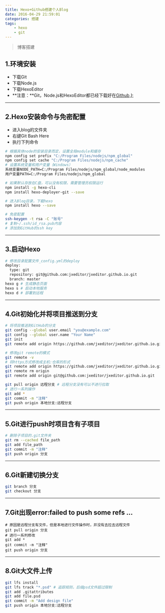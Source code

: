```yaml
---
title: Hexo+Github搭建个人Blog
date: 2016-04-29 21:59:01
categories: 搭建
tags: 
    - hexo
    - git
---
```


> 博客搭建
 
<!-- more -->

## 1.环境安装
- 下载Git
- 下载Node.js
- 下载HexoEditor
- **注意：**Git，Node.js和HexoEditor都已经下载好在[Github](https://github.com/jxeditor/jxeditor.github.io)上

---

## 2.Hexo安装命令与免密配置
- 进入blog的文件夹
- 右键Git Bash Here
- 执行下列命令

```bash
# 根据具体node的安装目录而定，设置全局module和缓存
npm config set prefix "C:/Program Files/nodejs/npm_global"
npm config set cache "C:/Program Files/nodejs/npm_cache"
# 设置系统变量和用户变量（Windows）
系统变量NODE_PATH=C:/Program Files/nodejs/npm_global/node_modules
用户变量PATH=C:/Program Files/nodejs/npm_global

# 如果默认存放在C盘，可以没有权限，需要管理员权限运行
npm install -g hexo-cli
npm install hexo-deployer-git --save

# 进入Blog目录，下载hexo
npm install hexo --save

# 免密配置
ssh-keygen -t rsa -C "账号"
# 复制~/.ssh/id_rsa.pub内容
# 添加到GitHub的ssh key
```

---

## 3.启动Hexo
```bash
# 修改目录配置文件_config.yml的deploy
deploy:
  type: git
  repository: git@github.com:jxeditor/jxeditor.github.io.git
  branch: master
hexo g # 生成静态页面
hexo s # 启动本地服务
hexo d # 部署到远程
```

---

## 4.Git初始化并将项目推送到分支
```bash
# 将项目推送到GitHub的分支
git config --global user.email "you@example.com"
git config --global user.name "Your Name"
git init
git remote add origin https://github.com/jxeditor/jxeditor.github.io.git

# 修改git remote的模式
git remote -v
# 将https方式修改成主机:仓库的形式
git remote add origin https://github.com/jxeditor/jxeditor.github.io.git
git remote rm origin
git remote add origin git@github.com:jxeditor/jxeditor.github.io.git

git pull origin 远程分支 # 远程分支没有可以不进行拉取
# 进行一系列操作
git add *
git commit -m "注释"
git push origin 本地分支:远程分支
```

---

## 5.Git进行push时项目含有子项目
```bash
# 删除子项目的.git文件夹
git rm --cached file_path
git add file_path
git commit -m "注释"
git push origin 分支
```

---

## 6.Git新建切换分支
```bash
git branch 分支
git checkout 分支
```

---

## 7.Git出现error:failed to push some refs ...
```
# 原因是远程分支有文件，但是本地进行文件操作时，并没有去拉去远程文件
git pull origin 分支
# 进行一系列修改
git add *
git commit -m "注释"
git push origin 分支
```

---

## 8.Git大文件上传
```bash
git lfs install
git lfs track "*.psd" # 追踪规则，后缀psd文件超过限制
git add .gitattributes
git add file.psd
git commit -m "Add design file"
git push origin 本地分支:远程分支
```
